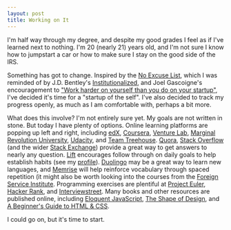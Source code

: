 ```yaml
---
layout: post
title: Working on It
---
```


I'm half way through my degree, and despite my good grades I feel as if I've learned next to nothing.  I'm 20 (nearly 21) years old, and I'm not sure I know how to jumpstart a car or how to make sure I stay on the good side of the IRS.

Something has got to change.  Inspired by the [No Excuse List](http://www.noexcuselist.com/), which I was reminded of by J.D. Bentley's [Institutionalized](http://jdbentley.com/institutionalized/), and Joel Gascoigne's encouragement to ["Work harder on yourself than you do on your startup"](http://joel.is/post/22893893905/work-harder-on-yourself-than-you-do-on-your-startup), I've decided it's time for a "startup of the self".  I've also decided to track my progress openly, as much as I am comfortable with, perhaps a bit more.

What does this involve?  I'm not entirely sure yet.  My goals are not written in stone.  But today I have plenty of options.  Online learning platforms are popping up left and right, including [edX](https://www.edx.org/), [Coursera](https://www.coursera.org/), [Venture Lab](http://venture-lab.org/), [Marginal Revolution University](http://www.mruniversity.com/), [Udacity](http://www.udacity.com/), and [Team Treehouse](https://teamtreehouse.com/).  [Quora](http://www.quora.com/), [Stack Overflow](http://stackoverflow.com/) (and the wider [Stack Exchange](http://stackexchange.com/sites)) provide a great way to get answers to nearly any question.  [Lift](http://lift.do/) encourages follow through on daily goals to help establish habits (see my [profile](http://www.lift.do/users/1072867d6ae2ba25b107)).  [Duolingo](http://duolingo.com/) may be a great way to learn new languages, and [Memrise](http://memrise.com/) will help reinforce vocabulary through spaced repetition (it might also be worth looking into the courses from the [Foreign Service Institute](http://fsi-language-courses.org/Content.php).  Programming exercises are plentiful at [Project Euler](http://projecteuler.net/), [Hacker Rank](https://www.hackerrank.com/), and [Interviewstreet](https://www.interviewstreet.com/).  Many books and other resources are published online, including [Eloquent JavaScript](http://eloquentjavascript.net/), [The Shape of Design](http://shapeofdesignbook.com/), and [A Beginner's Guide to HTML & CSS](http://learn.shayhowe.com/html-css/).  

I could go on, but it's time to start.
